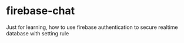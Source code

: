 # firebase-chat
Just for learning, how to use firebase authentication to secure realtime database with setting rule
